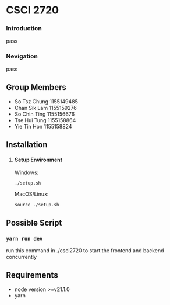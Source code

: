 # CSCI 2720

### Introduction

pass

### Nevigation

pass

## Group Members

- So Tsz Chung 1155149485
- Chan Sik Lam 1155159276
- So Chin Ting 1155156676
- Tse Hui Tung 1155158864
- Yie Tin Hon 1155158824

## Installation

1. #### Setup Environment

   Windows:

   ```
   ./setup.sh
   ```

   MacOS/Linux:

   ```
   source ./setup.sh
   ```

## Possible Script

### `yarn run dev`

run this command in ./csci2720 to start the frontend and backend concurrently

## Requirements

- node version >=v21.1.0
- yarn
